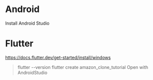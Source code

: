 # Android
Install Android Studio

# Flutter
https://docs.flutter.dev/get-started/install/windows
> flutter --version
> flutter create amazon_clone_tutorial
Open with AndroidStudio
